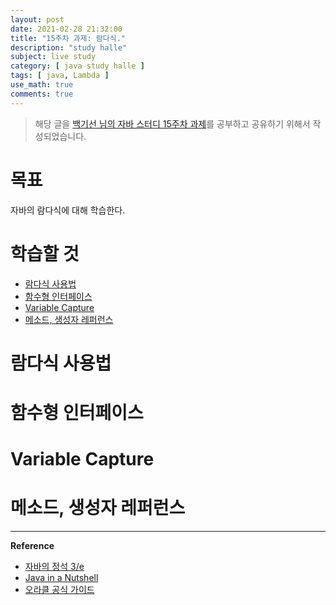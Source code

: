 ```yaml
---
layout: post
date: 2021-02-28 21:32:00
title: "15주차 과제: 람다식."
description: "study halle"
subject: live study
category: [ java study halle ]
tags: [ java, Lambda ]
use_math: true
comments: true
---
```


> 해당 글을 [백기선 님의 자바 스터디 15주차 과제](https://github.com/whiteship/live-study/issues/15)를 공부하고 공유하기 위해서 작성되었습니다.

# 목표

자바의 람다식에 대해 학습한다.

# 학습할 것

+ [람다식 사용법](#람다식-사용법)
+ [함수형 인터페이스](#함수형-인터페이스)
+ [Variable Capture](#variable-capture)
+ [메소드, 생성자 레퍼런스](#메소드-생성자-레퍼런스)

# 람다식 사용법

# 함수형 인터페이스

# Variable Capture

# 메소드, 생성자 레퍼런스

---
**Reference**
+ [자바의 정석 3/e](http://www.kyobobook.co.kr/product/detailViewKor.laf?mallGb=KOR&ejkGb=KOR&barcode=9788994492032)
+ [Java in a Nutshell](https://www.amazon.com/Java-Nutshell-Desktop-Quick-Reference/dp/1492037257/ref=sr_1_1?dchild=1&keywords=Java+in+a+Nutshell&qid=1605393888&s=books&sr=1-1)
+ [오라클 공식 가이드](https://docs.oracle.com/javase/tutorial/java/TOC.html)

